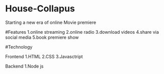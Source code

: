 # House-Collapus
Starting a new era of online Movie premiere


#Features 
1.online streaming
2.online radio
3.download videos
4.share via social media
5.book premiere show

#Technology

Frontend
1.HTML
2.CSS
3.Javasctript

Backend
1.Node js
